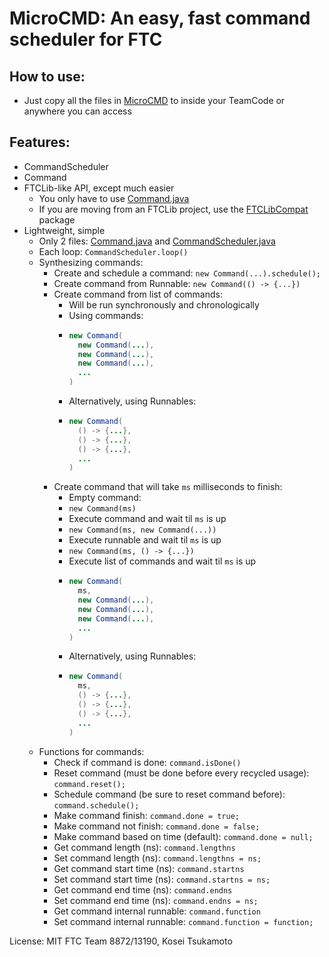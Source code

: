 # MicroCMD: An easy, fast command scheduler for FTC

## How to use:
- Just copy all the files in [MicroCMD](./) to inside your TeamCode or anywhere you can access

## Features:
- CommandScheduler
- Command
- FTCLib-like API, except much easier
  - You only have to use [Command.java](Command.java)
  - If you are moving from an FTCLib project, use the [FTCLibCompat](FTCLibCompat) package
- Lightweight, simple
  - Only 2 files: [Command.java](Command.java) and [CommandScheduler.java](CommandScheduler.java)
  - Each loop: `CommandScheduler.loop()`
  - Synthesizing commands:
    - Create and schedule a command: `new Command(...).schedule();`
    - Create command from Runnable: `new Command(() -> {...})`
    - Create command from list of commands:
      - Will be run synchronously and chronologically
      - Using commands:
      - ```java
        new Command(
          new Command(...),
          new Command(...),
          new Command(...),
          ...
        )
      - Alternatively, using Runnables:
      - ```java
        new Command(
          () -> {...},
          () -> {...},
          () -> {...},
          ...
        )
    - Create command that will take `ms` milliseconds to finish:
      - Empty command:
      - `new Command(ms)`
      - Execute command and wait til `ms` is up
      - `new Command(ms, new Command(...))`
      - Execute runnable and wait til `ms` is up
      - `new Command(ms, () -> {...})`
      - Execute list of commands and wait til `ms` is up
      - ```java
        new Command(
          ms,
          new Command(...),
          new Command(...),
          new Command(...),
          ...
        )
      - Alternatively, using Runnables:
      - ```java
        new Command(
          ms,
          () -> {...},
          () -> {...},
          () -> {...},
          ...
        )
  - Functions for commands:
    - Check if command is done: `command.isDone()`
    - Reset command (must be done before every recycled usage): `command.reset();`
    - Schedule command (be sure to reset command before): `command.schedule();`
    - Make command finish: `command.done = true;`
    - Make command not finish: `command.done = false;`
    - Make command based on time (default): `command.done = null;`
    - Get command length (ns): `command.lengthns`
    - Set command length (ns): `command.lengthns = ns;`
    - Get command start time (ns): `command.startns`
    - Set command start time (ns): `command.startns = ns;`
    - Get command end time (ns): `command.endns`
    - Set command end time (ns): `command.endns = ns;`
    - Get command internal runnable: `command.function`
    - Set command internal runnable: `command.function = function;`


License: MIT
FTC Team 8872/13190, Kosei Tsukamoto